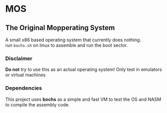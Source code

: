 # MOS
## The Original Mopperating System

A small x86 based operating system that currently does nothing.  
run `bochs.sh` on linux to assemble and run the boot sector.

### Disclaimer
**Do not** try to use this as an actual operating system! Only test in emulators 
or virtual machines

### Dependencies
This project uses **bochs** as a simple and fast VM to test the OS and NASM to 
compile the assembly code.

